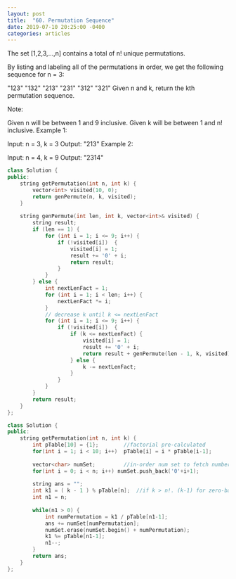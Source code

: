 ```yaml
---
layout: post
title:  "60. Permutation Sequence"
date: 2019-07-10 20:25:00 -0400
categories: articles
---	
```


The set [1,2,3,...,n] contains a total of n! unique permutations.

By listing and labeling all of the permutations in order, we get the following sequence for n = 3:

"123"
"132"
"213"
"231"
"312"
"321"
Given n and k, return the kth permutation sequence.

Note:

Given n will be between 1 and 9 inclusive.
Given k will be between 1 and n! inclusive.
Example 1:

Input: n = 3, k = 3
Output: "213"
Example 2:

Input: n = 4, k = 9
Output: "2314"

```c++
class Solution {
public:
    string getPermutation(int n, int k) {
        vector<int> visited(10, 0);
        return genPermute(n, k, visited);
    }
    
    string genPermute(int len, int k, vector<int>& visited) {
        string result;
        if (len == 1) {
            for (int i = 1; i <= 9; i++) {
                if (!visited[i])  {
                    visited[i] = 1;
                    result += '0' + i;
                    return result;
                }
            }
        } else {
            int nextLenFact = 1;
            for (int i = 1; i < len; i++) {
                nextLenFact *= i;
            }
            // decrease k until k <= nextLenFact
            for (int i = 1; i <= 9; i++) {
                if (!visited[i])  {
                    if (k <= nextLenFact) {
                        visited[i] = 1;
                        result += '0' + i;
                        return result + genPermute(len - 1, k, visited);
                    } else {
                        k -= nextLenFact;
                    }
                }
            }
        }
        return result;
    }
};
```
```c++
class Solution {
public:
    string getPermutation(int n, int k) {
        int pTable[10] = {1};        //factorial pre-calculated
        for(int i = 1; i < 10; i++)  pTable[i] = i * pTable[i-1];
        
        vector<char> numSet;         //in-order num set to fetch numbers
        for(int i = 0; i < n; i++) numSet.push_back('0'+i+1);
        
        string ans = "";
        int k1 = ( k - 1 ) % pTable[n];  //if k > n!. (k-1) for zero-based index
        int n1 = n;
        
        while(n1 > 0) {
            int numPermutation = k1 / pTable[n1-1];
            ans += numSet[numPermutation];
            numSet.erase(numSet.begin() + numPermutation);
            k1 %= pTable[n1-1];
            n1--;
        }
        return ans;
    }
};
```